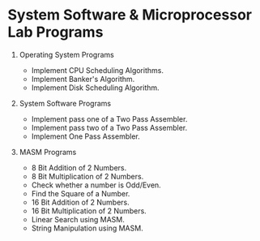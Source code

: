 # System Software & Microprocessor Lab Programs

1. Operating System Programs
      - Implement CPU Scheduling Algorithms.
      - Implement  Banker's Algorithm.
      - Implement Disk Scheduling Algorithm.
        
2. System Software Programs
      - Implement pass one of a Two Pass Assembler.
      - Implement pass two of a Two Pass Assembler.
      - Implement One Pass Assembler.
        
3. MASM Programs
      - 8 Bit Addition of 2 Numbers.
      - 8 Bit Multiplication of 2 Numbers.
      - Check whether a number is Odd/Even.
      - Find the Square of a Number.
      - 16 Bit Addition of 2 Numbers.
      - 16 Bit Multiplication of 2 Numbers.
      - Linear Search using MASM.
      - String Manipulation using MASM.

